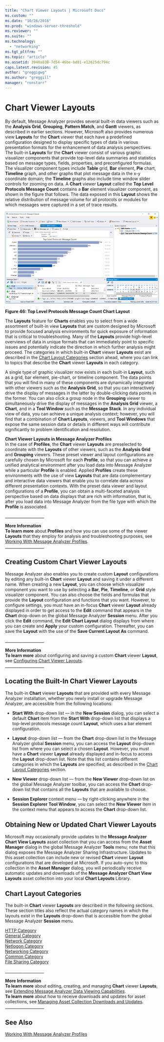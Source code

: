 ```yaml
---
title: "Chart Viewer Layouts | Microsoft Docs"
ms.custom: ""
ms.date: "10/26/2016"
ms.prod: "windows-server-threshold"
ms.reviewer: ""
ms.suite: ""
ms.technology: 
  - "networking"
ms.tgt_pltfrm: ""
ms.topic: "article"
ms.assetid: 3940a838-7d54-46be-bd81-e12625dc794c
caps.latest.revision: 45
author: "greggigwg"
ms.author: "greggill"
manager: "ronstarr"
---
```

# Chart Viewer Layouts
By default, Message Analyzer provides several built-in data viewers such as the **Analysis Grid**, **Grouping**,  **Pattern Match**, and **Gantt** viewers, as described in earlier sections. However, Microsoft also provides numerous view **Layouts** for the **Chart** viewer  that each have a predefined configuration designed to display specific types of data in various presentation formats for the enhancement of data analysis perspectives. The built-in **Layouts** for the **Chart** viewer consist of various graphic visualizer components that provide top-level data summaries and statistics based on message types, fields, properties, and preconfigured formulas. The visualizer component types include **Table** grid, **Bar** element, **Pie** chart, **Timeline** graph, and other graphs that plot message data in the x-y coordinate domain; the **Timeline** graphs also include time window slider controls for zooming on data. A **Chart** viewer **Layout** called the **Top Level Protocols Message Count** contains a **Bar** element visualizer component, as shown in the figure that follows. The data exposed in this **Layout** shows the relative distribution of message volume for all protocols or modules for which messages were captured in a set of trace results.  
  
 ![Top Level Protocols Message Count Chart Layout](media/fig46-top-level-protocols-message-count-chart-layout.png "Fig46-Top Level Protocols Message Count Chart Layout")  
  
 **Figure 46: Top Level Protocols Message Count Chart Layout**  
  
 The **Layouts** feature for **Charts** enables you to select from a wide assortment of built-in view **Layouts** that are custom designed by Microsoft to provide focused analysis environments for quick exposure of  information that is critical to troubleshooting. Many of the **Layouts** provide high-level overviews of data in unique formats that can immediately point to specific issues and potentially indicate the direction in which further analysis  might proceed. The categories in which built-in **Chart** viewer **Layouts** exist are described in the [Chart Layout Categories](chart-viewer-layouts.md#BKMK_ChartCategories) section ahead, where you can link to topics that describe the **Chart** viewer **Layouts** in each category.  
  
 A single type of graphic visualizer  now exists in each built-in **Layout**, such as  a grid, bar element, pie-chart, or timeline component. The data points that you will find in many of these components are dynamically integrated with other viewers such as the **Analysis Grid**, so that you can interactively drive the display of messages in the latter by double-clicking data points in the former. You can  also click a group node in the **Grouping** viewer to simultaneously drive the display of messages in the **Analysis Grid** viewer, a **Chart**, and in a **Tool Window** such as the **Message Stack**. In any individual view of data, you  can achieve a unique analysis context; however, you will find that a combination of **Chart Layouts**, viewers, and **Tool Windows** that expose the same session data or details in different ways will contribute significantly to problem identification and resolution.  
  
 **Chart Viewer Layouts in Message Analyzer Profiles**   
In the case of **Profiles**, the **Chart** viewer **Layouts** are preselected to coordinate with the **Layouts** of other viewers, such as the **Analysis Grid** and **Grouping** viewers. These preset viewer and layout configurations are carefully chosen by Microsoft for each **Profile**,  so that you can achieve a unified analytical environment after you load data into Message Analyzer while a particular **Profile** is enabled. Applied **Profiles** create these environments with   the use of view **Layouts** that are data complementary  and interactive data viewers that  enable you to correlate data across different presentation contexts. With  the preset data viewer and layout configurations of a **Profile**, you can obtain  a multi-faceted   analysis perspective based on data displays that are    rich with information, that is, after you load data into Message Analyzer from the file type with which the **Profile** is associated.  
  
 ___________________\_  
  
 **More Information**   
 **To learn more** about **Profiles** and how you can use some of the viewer **Layouts** that they employ  for analysis and troubleshooting purposes, see  [Working With Message Analyzer Profiles](working-with-message-analyzer-profiles.md).  
___________________\_  
  
## Creating Custom Chart Viewer Layouts  
 Message Analyzer also enables you to create custom **Layout** configurations by editing any built-in **Chart** viewer **Layout** and saving it under a different name. When creating a new **Layout**, you can choose which visualizer component you want to use by selecting a **Bar**, **Pie**, **Timeline**, or **Grid** style visualizer component. You can also choose the fields and formulas that provide the **Layout** configuration and functions that you want. However, to configure settings, you must have an in-focus **Chart** viewer **Layout** already displayed in order to get access to the **Edit** command that appears in the **Chart** drop-down on the global Message Analyzer **Session** menu.  After you  click the **Edit** command, the **Edit Chart Layout** dialog displays from where you can create and **Apply** your custom configuration. Thereafter, you can save the **Layout** with the use of the **Save Current Layout As** command.  
  
 ___________________\_  
  
 **More Information**   
 **To learn more** about configuring and saving a custom **Chart** viewer **Layout**, see [Configuring Chart Viewer Layouts](configuring-chart-viewer-layouts.md).  
___________________\_  
  
<a name="BKMK_LocatePredefinedCharts"></a>   
## Locating the Built-In Chart Viewer Layouts  
 The built-in **Chart** viewer **Layouts** that are provided with every Message Analyzer installation, whether you newly install or upgrade Message Analyzer, are accessible from the following locations:  
  
-   **Start With** drop-down list — in the **New Session** dialog, you can select a default **Chart** item  from the **Start With** drop-down list that displays a top-level protocols message count **Layout**, which uses a bar element configuration.  
  
-   **Layout** drop-down list — from the **Chart** drop-down list in the Message Analyzer global **Session** menu, you  can access the **Layout** drop-down list from where you can select a chosen **Layout**. However, you must have a **Chart** viewer **Layout** already displayed and in-focus to access the **Layout** drop-down list. Note that this list contains different categories in which the **Layouts** are specified, as described in the [Chart Layout Categories](chart-viewer-layouts.md#BKMK_ChartCategories) section.  
  
-   **New Viewer** drop-down list — from the **New Viewer** drop-down list on the global Message Analyzer toolbar, you can access the **Chart** drop-down list that contains all the **Layouts** that are available to choose.  
  
-   **Session Explorer** context menu — by right-clicking anywhere in the **Session Explorer** **Tool Window**, you can select the **New Viewer** item in the context menu that appears to access the **Chart** drop-down list.  
  
## Obtaining New or Updated Chart Viewer Layouts  
 Microsoft may occasionally provide updates to the  **Message Analyzer Chart View Layouts** asset collection that you can access from the **Asset Manager** dialog in the global Message Analyzer **Tools** menu; note that this dialog exposes the Message Analyzer Sharing Infrastructure. Updates to this asset collection can include new or revised **Chart** viewer **Layout** configurations that are developed at Microsoft. If you auto-sync to this collection in the **Asset Manager** dialog, you will periodically receive automatic updates and downloads of the **Message Analyzer Chart View Layouts** asset collection into  your local **Chart Layouts** Library.  
  
<a name="BKMK_ChartCategories"></a>   
## Chart Layout Categories  
 The built-in **Chart** viewer **Layouts** are described in the following sections. These section titles also reflect the actual category names in which the layouts exist in the **Layouts** drop-down  that is accessible from the global  Message Analyzer **Session** menu.  
  
 [HTTP Category](http-category.md)   
 [General Category](general-category.md)   
 [Network Category](network-category.md)   
 [Netlogon Category](netlogon-category.md)   
 [Networking Category](networking-category.md)   
 [Common Category](common-category.md)   
 [File Sharing Category](file-sharing-category.md)  
  
 ___________________\_  
  
 **More Information**   
 **To learn more** about editing, creating, and managing **Chart** viewer **Layouts**, see [Extending Message Analyzer Data Viewing Capabilities](extending-message-analyzer-data-viewing-capabilities.md).   
**To learn more** about how to receive downloads and updates for asset collections, see [Managing Asset Collection Downloads and Updates](managing-asset-collection-downloads-and-updates.md).  
___________________\_  
  
## See Also  
 [Working With Message Analyzer Profiles](working-with-message-analyzer-profiles.md)